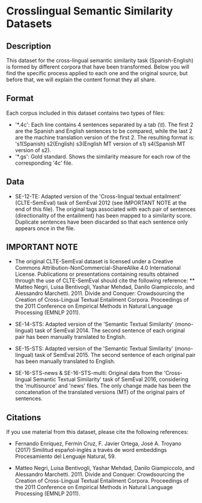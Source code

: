# Crosslingual Semantic Similarity Datasets

## Description
This dataset for the cross-lingual semantic similarity task (Spanish-English) is formed by different corpora that have been transformed. Below you will find the specific process applied to each one and the original source, but before that, we will explain the content format they all share.

## Format
Each corpus included in this dataset contains two types of files:
* '*.4c': Each line contains 4 sentences separated by a tab (\t). The first 2 are the Spanish and English sentences to be compared, while the last 2 are the machine translation version of the first 2. The resulting format is: 's1(Spanish) s2(English) s3(English MT version of s1) s4(Spanish MT version of s2). 
* '*.gs': Gold standard. Shows the similarity measure for each row of the corresponding '4c' file.

## Data

* SE-12-TE: Adapted version of the 'Cross-lingual textual entailment' (CLTE-SemEval) task of SemEval 2012 (see IMPORTANT NOTE at the end of this file). The original tags associated with each pair of sentences (directionality of the entailment) has been mapped to a similarity score. Duplicate sentences have been discarded so that each sentence only appears once in the file. 

## IMPORTANT NOTE

* The original CLTE-SemEval dataset is licensed under a Creative Commons Attribution-NonCommercial-ShareAlike 4.0 International License.
Publications or presentations containing results obtained through the use of CLTE-SemEval should cite the following reference:
    ** Matteo Negri, Luisa Bentivogli, Yashar Mehdad, Danilo Giampiccolo, and Alessandro Marchetti. 2011.
    Divide and Conquer: Crowdsourcing the Creation of Cross-Lingual Textual Entailment Corpora.
    Proceedings of the 2011 Conference on Empirical Methods in Natural Language Processing (EMNLP 2011).
 
* SE-14-STS: Adapted version of the 'Semantic Textual Similarity' (mono-lingual) task of SemEval 2014. The second sentence of each original pair has been manually translated to English.  

* SE-15-STS: Adapted version of the 'Semantic Textual Similarity' (mono-lingual) task of SemEval 2015. The second sentence of each original pair has been manually translated to English.  

* SE-16-STS-news & SE-16-STS-multi: Original data from the 'Cross-lingual Semantic Textual Similarity' task of SemEval 2016, considering the 'multisource' and 'news' files. The only change made has been the concatenation of the translated versions (MT) of the original pairs of sentences.

## Citations
If you use material from this dataset, please cite the following references:

* Fernando Enríquez, Fermín Cruz, F. Javier Ortega, José A. Troyano (2017)
  Similitud español-inglés a través de word embeddings
  Procesamiento del Lenguaje Natural, 59.

* Matteo Negri, Luisa Bentivogli, Yashar Mehdad, Danilo Giampiccolo, and Alessandro Marchetti. 2011.
  Divide and Conquer: Crowdsourcing the Creation of Cross-Lingual Textual Entailment Corpora.
  Proceedings of the 2011 Conference on Empirical Methods in Natural Language Processing (EMNLP 2011).
